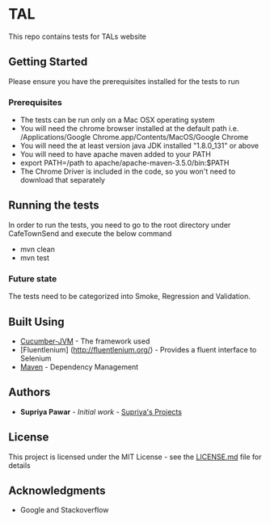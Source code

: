 # TAL

This repo contains tests for TALs website

## Getting Started

Please ensure you have the prerequisites installed for the tests to run

### Prerequisites

- The tests can be run only on a Mac OSX operating system
- You will need the chrome browser installed at the default path i.e. /Applications/Google Chrome.app/Contents/MacOS/Google Chrome
- You will need the at least version java JDK installed "1.8.0_131" or above
- You will need to have apache maven added to your PATH
- export PATH=/path to apache/apache-maven-3.5.0/bin:$PATH
- The Chrome Driver is included in the code, so you won't need to download that separately

## Running the tests

In order to run the tests, you need to go to the root directory under CafeTownSend and execute the below command

* mvn clean
* mvn test

### Future state

The tests need to be categorized into Smoke, Regression and Validation.

## Built Using

* [Cucumber-JVM](https://cucumber.io/docs/reference/jvm) - The framework used
* [Fluentlenium] (http://fluentlenium.org/) - Provides a fluent interface to Selenium
* [Maven](https://maven.apache.org/) - Dependency Management

## Authors

* **Supriya Pawar** - *Initial work* - [Supriya's Projects](https://github.com/SupriyaProjects)

## License

This project is licensed under the MIT License - see the [LICENSE.md](LICENSE.md) file for details

## Acknowledgments

* Google and Stackoverflow